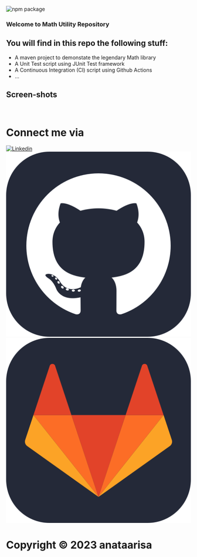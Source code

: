 ![npm package](https://img.shields.io/badge/npm%20package-v1-brightgreen.svg)
### Welcome to Math Utility Repository
## You will find in this repo the following stuff:
- A maven project to demonstate the legendary Math library
- A Unit Test script using JUnit Test framework
- A Continuous Integration (CI) script using Github Actions
- ...

## Screen-shots
<img src=""/>

# Connect me via
[![Linkedin](https://cdn-icons-png.flaticon.com/512/3536/3536505.png)](https://www.linkedin.com/in/nguy%E1%BB%85n-quang-vinh-980a66265/)
[![Github](https://raw.githubusercontent.com/tandpfun/skill-icons/59059d9d1a2c092696dc66e00931cc1181a4ce1f/icons/Github-Dark.svg)](https://github.com/AnataAria)
[![Gitlab](https://raw.githubusercontent.com/tandpfun/skill-icons/59059d9d1a2c092696dc66e00931cc1181a4ce1f/icons/GitLab-Dark.svg)](https://gitlab.com/AnataAria)
# Copyright ©️ 2023 anataarisa
